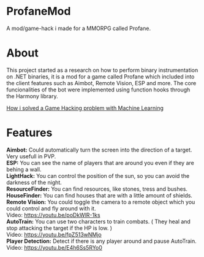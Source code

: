 # ProfaneMod
A mod/game-hack i made for a MMORPG called Profane.

# About
This project started as a research on how to perform binary instrumentation on .NET binaries, it is a mod for a game called Profane which included into the client features such as Aimbot, Remote Vision, ESP and more. The core funcionalities of the bot were implemented using function hooks through the Harmony library.

[How i solved a Game Hacking problem with Machine Learning](https://medium.com/@mateus.pimentel.w/how-i-solved-a-game-hacking-problem-with-machine-learning-4ebadc036b1a)

# Features

**Aimbot:** Could automatically turn the screen into the direction of a target. Very usefull in PVP.  
**ESP:** You can see the name of players that are around you even if they are behing a wall.  
**LightHack:** You can control the position of the sun, so you can avoid the darkness of the night.  
**ResourceFinder:** You can find resources, like stones, tress and bushes.  
**HouseFinder:** You can find houses that are with a little amount of shields.  
**Remote Vision:** You could toggle the camera to a remote object which you could control and fly around with it.   
  Video: https://youtu.be/poDkWlR-1ks  
**AutoTrain:** You can use two characters to train combats. ( They heal and stop attacking the target if the HP is low. )  
  Video: https://youtu.be/fpZ513wNMjo  
**Player Detection:** Detect if there is any player around and pause AutoTrain.  
  Video: https://youtu.be/E4h6Ss5RYo0  

  

